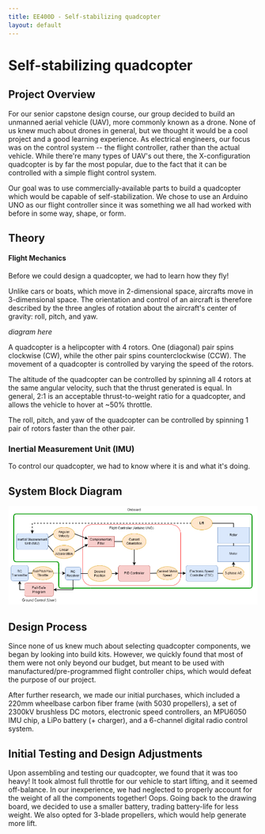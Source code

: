 ```yaml
---
title: EE400D - Self-stabilizing quadcopter
layout: default
---
```

# Self-stabilizing quadcopter #

## Project Overview ##

For our senior capstone design course, our group decided to build an unmanned aerial vehicle (UAV), more commonly known as a drone. None of us knew much about drones in general, but we thought it would be a cool project and a good learning experience. As electrical engineers, our focus was on the control system -- the flight controller, rather than the actual vehicle. While there're many types of UAV's out there, the X-configuration quadcopter is by far the most popular, due to the fact that it can be controlled with a simple flight control system.

Our goal was to use commercially-available parts to build a quadcopter which would be capable of self-stabilization. We chose to use an Arduino UNO as our flight controller since it was something we all had worked with before in some way, shape, or form. 

## Theory ##

#### Flight Mechanics ####

Before we could design a quadcopter, we had to learn how they fly!

Unlike cars or boats, which move in 2-dimensional space, aircrafts move in 3-dimensional space. The orientation and control of an aircraft is therefore described by the three angles of rotation about the aircraft's center of gravity: roll, pitch, and yaw.

<i>diagram here</i>

A quadcopter is a helipcopter with 4 rotors. One (diagonal) pair spins clockwise (CW), while the other pair spins counterclockwise (CCW). The movement of a quadcopter is controlled by varying the speed of the rotors.

The altitude of the quadcopter can be controlled by spinning all 4 rotors at the same angular velocity, such that the thrust generated is equal. In general,  2:1 is an acceptable thrust-to-weight ratio for a quadcopter, and allows the vehicle to hover at ~50% throttle.

The roll, pitch, and yaw of the quadcopter can be controlled by spinning 1 pair of rotors faster than the other pair.

### Inertial Measurement Unit (IMU) ###

To control our quadcopter, we had to know where it is and what it's doing. 

## System Block Diagram ##

<img src="/projects/quadcopter/blockdiagram.png" />

## Design Process ##

Since none of us knew much about selecting quadcopter components, we began by looking into build kits. However, we quickly found that most of them were not only beyond our budget, but meant to be used with manufactured/pre-programmed flight controller chips, which would defeat the purpose of our project.

After further research, we made our initial purchases, which included a 220mm wheelbase carbon fiber frame (with 5030 propellers), a set of 2300kV brushless DC motors, electronic speed controllers, an MPU6050 IMU chip, a LiPo battery (+ charger), and a 6-channel digital radio control system.

## Initial Testing and Design Adjustments ##

Upon assembling and testing our quadcopter, we found that it was too heavy! It took almost full throttle for our vehicle to start lifting, and it seemed off-balance. In our inexperience, we had neglected to properly account for the weight of all the components together! Oops. Going back to the drawing board, we decided to use a smaller battery, trading battery-life for less weight. We also opted for 3-blade propellers, which would help generate more lift.

